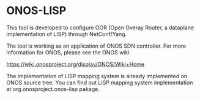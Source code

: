 # ONOS-LISP

This tool is developed to configure OOR (Open Overay Router, a dataplane implementation of LISP) through NetConf/Yang. 

Ths tool is working as an application of ONOS SDN controller. For more information for ONOS, please see the ONOS wiki. 

https://wiki.onosproject.org/display/ONOS/Wiki+Home

The implementation of LISP mapping system is already implemented on ONOS source tree. You can find out LISP mapping system implementation at org.onosproject.onos-lisp pakage.
